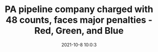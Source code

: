 ---
"title": "PA pipeline company charged with 48 counts, faces major penalties - Red, Green, and Blue"
"date": "2021-10-8 10:0:3"
"feed_name": "GOOGLENEWSDRILLING"
"feed_website": "https://news.google.com/search?q=drilling%2Bincident&hl=en-US&gl=US&ceid=US:en"
"feed_rss": "https://news.google.com/rss/search?q=drilling%2Bincident&hl=en-US&gl=US&ceid=US:en"
"link": "http://redgreenandblue.org/2021/10/08/pa-pipeline-company-charged-48-counts-faces-major-penalties/"
"source": "{'href': 'http://redgreenandblue.org', 'title': 'Red, Green, and Blue'}"
"file": "_posts/2021-1-1-984a6c0d40840079a6e592d4f8f0e28063f029a9.md"
"accident": "1"
"drilling": "0"
"dead": "0"
"injured": "0"
"arrested": "0"
"place": "unknown place"
"where": "unknown site"
"causes": "unknown"
"place_uri": "unknown place"
---